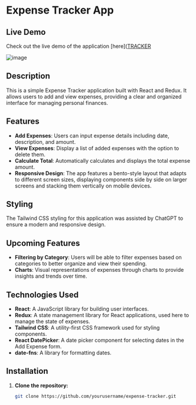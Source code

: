 # Expense Tracker App

## Live Demo

Check out the live demo of the application [here]([TRACKER](https://expense-tracker-gamma-azure.vercel.app)

![image](https://github.com/user-attachments/assets/25a9abaf-2d4e-4391-8cb9-7a388b280e92)



## Description

This is a simple Expense Tracker application built with React and Redux. It allows users to add and view expenses, providing a clear and organized interface for managing personal finances.

## Features

- **Add Expenses**: Users can input expense details including date, description, and amount.
- **View Expenses**: Display a list of added expenses with the option to delete them.
- **Calculate Total**: Automatically calculates and displays the total expense amount.
- **Responsive Design**: The app features a bento-style layout that adapts to different screen sizes, displaying components side by side on larger screens and stacking them vertically on mobile devices.

## Styling

The Tailwind CSS styling for this application was assisted by ChatGPT to ensure a modern and responsive design.

## Upcoming Features

- **Filtering by Category**: Users will be able to filter expenses based on categories to better organize and view their spending.
- **Charts**: Visual representations of expenses through charts to provide insights and trends over time.

## Technologies Used

- **React**: A JavaScript library for building user interfaces.
- **Redux**: A state management library for React applications, used here to manage the state of expenses.
- **Tailwind CSS**: A utility-first CSS framework used for styling components.
- **React DatePicker**: A date picker component for selecting dates in the Add Expense form.
- **date-fns**: A library for formatting dates.

## Installation

1. **Clone the repository:**

   ```bash
   git clone https://github.com/yourusername/expense-tracker.git
